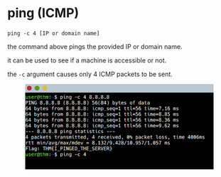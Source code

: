 # ping (ICMP)

`ping -c 4 [IP or domain name]`

the command above pings the provided IP or domain name.

it can be used to see if a machine is accessible or not.

the `-c` argument causes only 4 ICMP packets to be sent.

<figure><img src="../.gitbook/assets/image (9).png" alt=""><figcaption></figcaption></figure>

